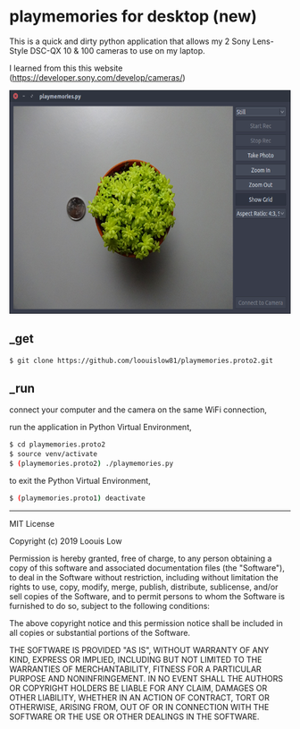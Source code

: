 # playmemories for desktop (new)

This is a quick and dirty python application that allows my 2 Sony Lens-Style DSC-QX 10 & 100 cameras to use on my laptop.

I learned from this this website (https://developer.sony.com/develop/cameras/)

<p align="left">
  <img src="Screenshot_1.png" height="400">
</p>

## _get

```bash
$ git clone https://github.com/loouislow81/playmemories.proto2.git
```

## _run

connect your computer and the camera on the same WiFi connection,

run the application in Python Virtual Environment,

```bash
$ cd playmemories.proto2
$ source venv/activate
$ (playmemories.proto2) ./playmemories.py
```

to exit the Python Virtual Environment,

```bash
$ (playmemories.proto1) deactivate
```
---

MIT License

Copyright (c) 2019 Loouis Low

Permission is hereby granted, free of charge, to any person obtaining a copy
of this software and associated documentation files (the "Software"), to deal
in the Software without restriction, including without limitation the rights
to use, copy, modify, merge, publish, distribute, sublicense, and/or sell
copies of the Software, and to permit persons to whom the Software is
furnished to do so, subject to the following conditions:

The above copyright notice and this permission notice shall be included in all
copies or substantial portions of the Software.

THE SOFTWARE IS PROVIDED "AS IS", WITHOUT WARRANTY OF ANY KIND, EXPRESS OR
IMPLIED, INCLUDING BUT NOT LIMITED TO THE WARRANTIES OF MERCHANTABILITY,
FITNESS FOR A PARTICULAR PURPOSE AND NONINFRINGEMENT. IN NO EVENT SHALL THE
AUTHORS OR COPYRIGHT HOLDERS BE LIABLE FOR ANY CLAIM, DAMAGES OR OTHER
LIABILITY, WHETHER IN AN ACTION OF CONTRACT, TORT OR OTHERWISE, ARISING FROM,
OUT OF OR IN CONNECTION WITH THE SOFTWARE OR THE USE OR OTHER DEALINGS IN THE
SOFTWARE.
